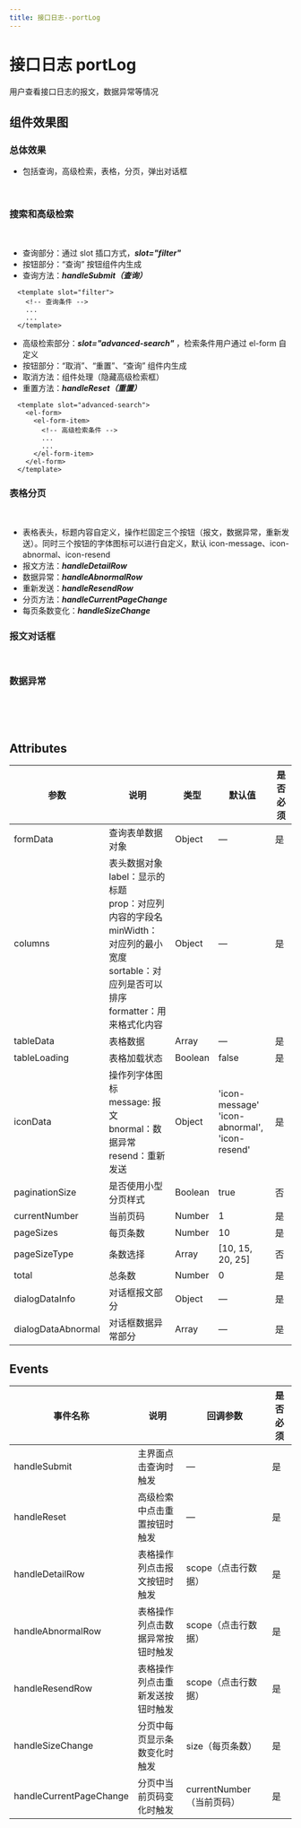 ```yaml
---
title: 接口日志--portLog
---
```


<returnHeader />

# 接口日志 portLog
用户查看接口日志的报文，数据异常等情况

## 组件效果图
### 总体效果
+ 包括查询，高级检索，表格，分页，弹出对话框
<br />

<imageView imageTitle="总体效果" imageUrl="/images/port-log/port-log-1.png"/>

### 搜索和高级检索
<br />
<imageView imageTitle="搜索和高级检索" imageUrl="/images/port-log/port-log-2.png"/>

+ 查询部分：通过 slot 插口方式，***slot="filter"***
+ 按钮部分：“查询” 按钮组件内生成
+ 查询方法：***handleSubmit（查询）***
```html{1}
  <template slot="filter">
    <!-- 查询条件 -->
    ...
    ...
  </template>
```
+ 高级检索部分：***slot="advanced-search"*** ，检索条件用户通过 el-form 自定义
+ 按钮部分：“取消”、“重置”、“查询” 组件内生成
+ 取消方法：组件处理（隐藏高级检索框）
+ 重置方法：***handleReset（重置）***
```html{1}
  <template slot="advanced-search">
    <el-form>
      <el-form-item>
        <!-- 高级检索条件 -->
        ...
        ...
      </el-form-item>
    </el-form>
  </template>
```
### 表格分页
<br />
<imageView imageTitle="表格分页" imageUrl="/images/port-log/port-log-3.png"/>

+ 表格表头，标题内容自定义，操作栏固定三个按钮（报文，数据异常，重新发送）。同时三个按钮的字体图标可以进行自定义，默认 icon-message、icon-abnormal、icon-resend
+ 报文方法：***handleDetailRow***
+ 数据异常：***handleAbnormalRow***
+ 重新发送：***handleResendRow***
+ 分页方法：***handleCurrentPageChange*** 
+ 每页条数变化：***handleSizeChange***

### 报文对话框
<br />
<imageView imageTitle="报文" imageUrl="/images/port-log/port-log-4.png"/>

### 数据异常
<br />
<imageView imageTitle="数据异常" imageUrl="/images/port-log/port-log-5.png"/>
<br />
<br />


## Attributes
参数|说明|类型|默认值|是否必须
----|----|----|------|--------
formData|查询表单数据对象|Object|—|是
columns|表头数据对象<br/> label：显示的标题<br/> prop：对应列内容的字段名<br/> minWidth：对应列的最小宽度<br/> sortable：对应列是否可以排序<br/> formatter：用来格式化内容|Object|—|是
tableData|表格数据|Array|—|是
tableLoading|表格加载状态|Boolean|false|是
iconData|操作列字体图标<br/> message: 报文<br/> bnormal：数据异常<br/> resend：重新发送|Object|'icon-message'<br/> 'icon-abnormal',<br/> 'icon-resend'<br/>|是
paginationSize|是否使用小型分页样式|Boolean|true|否
currentNumber|当前页码|Number|1|是
pageSizes|每页条数|Number|10|是
pageSizeType|条数选择|Array|[10, 15, 20, 25]|否
total|总条数|Number|0|是
dialogDataInfo|对话框报文部分|Object|—|是
dialogDataAbnormal|对话框数据异常部分|Array|—|是

## Events
事件名称|说明|回调参数|是否必须
--------|----|--------|--------
handleSubmit|主界面点击查询时触发|—|是
handleReset|高级检索中点击重置按钮时触发|—|是
handleDetailRow|表格操作列点击报文按钮时触发|scope（点击行数据）|是
handleAbnormalRow|表格操作列点击数据异常按钮时触发|scope（点击行数据）|是
handleResendRow|表格操作列点击重新发送按钮时触发|scope（点击行数据）|是
handleSizeChange|分页中每页显示条数变化时触发|size（每页条数）|是
handleCurrentPageChange|分页中当前页码变化时触发|currentNumber（当前页码）|是
